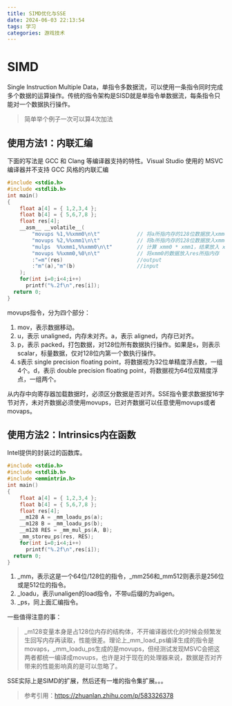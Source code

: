 ```yaml
---
title: SIMD优化与SSE
date: 2024-06-03 22:13:54
tags: 学习
categories: 游戏技术 
---
```

# SIMD
Single Instruction Multiple Data，单指令多数据流，可以使用一条指令同时完成多个数据的运算操作。传统的指令架构是SISD就是单指令单数据流，每条指令只能对一个数据执行操作。
>简单举个例子一次可以算4次加法

## 使用方法1：内联汇编

下面的写法是 GCC 和 Clang 等编译器支持的特性。Visual Studio 使用的 MSVC 编译器并不支持 GCC 风格的内联汇编

```C++
#include <stdio.h>
#include <stdlib.h>    
int main()
{
    float a[4] = { 1,2,3,4 };
    float b[4] = { 5,6,7,8 };
    float res[4];
    __asm__ __volatile__( 
        "movups %1,%%xmm0\n\t"            // 将a所指内存的128位数据放入xmm0寄存器
        "movups %2,%%xmm1\n\t"            // 将b所指内存的128位数据放入xmm0寄存器
        "mulps  %%xmm1,%%xmm0\n\t"        // 计算 xmm0 * xmm1，结果放入 xmm0
        "movups %%xmm0,%0\n\t"            // 将xmm0的数据放入res所指内存
        :"=m"(res)                        //output
        :"m"(a),"m"(b)                    //input
    );
    for(int i=0;i<4;i++)
      printf("%.2f\n",res[i]);
  return 0;
}
```
movups指令，分为四个部分：

1. mov，表示数据移动。
2. u，表示 unaligned，内存未对齐。a，表示 aligned，内存已对齐。
3. p，表示 packed，打包数据，对128位所有数据执行操作。如果是s，则表示 scalar，标量数据，仅对128位内第一个数执行操作。
4. s表示 single precision floating point，将数据视为32位单精度浮点数，一组4个。d，表示 double precision floating point，将数据视为64位双精度浮点，一组两个。

从内存中向寄存器加载数据时，必须区分数据是否对齐。SSE指令要求数据按16字节对齐，未对齐数据必须使用movups，已对齐数据可以任意使用movups或者movaps。

## 使用方法2：Intrinsics内在函数

Intel提供的封装过的函数库。

```C++
#include <stdio.h>
#include <stdlib.h>
#include <emmintrin.h>    
int main()
{
    float a[4] = { 1,2,3,4 };
    float b[4] = { 5,6,7,8 };
    float res[4];
    __m128 A = _mm_loadu_ps(a);
    __m128 B = _mm_loadu_ps(b);
    __m128 RES = _mm_mul_ps(A, B);
    _mm_storeu_ps(res, RES);
    for(int i=0;i<4;i++)
      printf("%.2f\n",res[i]);
  return 0;
}
```

1. _mm，表示这是一个64位/128位的指令，_mm256和_mm512则表示是256位或是512位的指令。
2. _loadu，表示unaligen的load指令，不带u后缀的为aligen。
3. _ps，同上面汇编指令。

一些值得注意的事：

>_m128变量本身是占128位内存的结构体，不开编译器优化的时候会频繁发生回写内存再读取，性能很差。理论上_mm_load_ps编译生成的指令是movaps，_mm_loadu_ps生成的是movups，但经测试发现MSVC会把这两者都统一编译成movups，也许是对于现在的处理器来说，数据是否对齐带来的性能影响真的是可以忽略了。

SSE实际上是SIMD的扩展，然后还有一堆的指令集扩展。。。

>参考引用：https://zhuanlan.zhihu.com/p/583326378